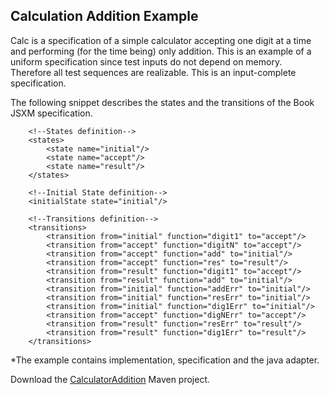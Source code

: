 ## Calculation Addition Example

Calc is a specification of a simple calculator accepting one digit at a time and performing (for the time being) only addition. 
This is an example of a uniform specification since test inputs do not depend on memory.  
Therefore all test sequences are realizable. This is an input-complete specification.

The following snippet describes the states and the transitions of the Book JSXM specification.

```
    <!--States definition-->
    <states>
        <state name="initial"/>
        <state name="accept"/>
        <state name="result"/>
    </states>

    <!--Initial State definition-->
    <initialState state="initial"/>

    <!--Transitions definition-->
    <transitions>
        <transition from="initial" function="digit1" to="accept"/>
        <transition from="accept" function="digitN" to="accept"/>
        <transition from="accept" function="add" to="initial"/>
        <transition from="accept" function="res" to="result"/>
        <transition from="result" function="digit1" to="accept"/>
        <transition from="result" function="add" to="initial"/>
        <transition from="initial" function="addErr" to="initial"/>
        <transition from="initial" function="resErr" to="initial"/>
        <transition from="initial" function="dig1Err" to="initial"/>
        <transition from="accept" function="digNErr" to="accept"/>
        <transition from="result" function="resErr" to="result"/>
        <transition from="result" function="dig1Err" to="result"/>
    </transitions>
```

*The example contains implementation, specification and the java adapter. 

Download the <a class="btn btn-success" href="../examples-downloads/CalculatorAddition.zip"> <span class="icon-download-alt icon-large" style="margin: 0px;"></span>  CalculatorAddition</a> Maven project.


[1]: ../examples-downloads/CalculatorAddition.zip      "CalculatorAddition" 